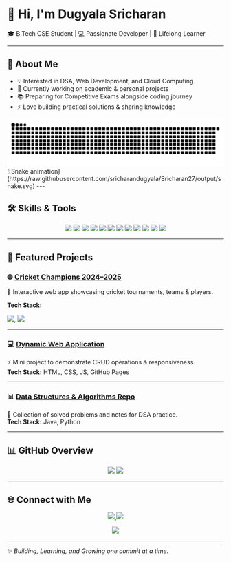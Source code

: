 
# 👋 Hi, I'm Dugyala Sricharan  

🎓 B.Tech CSE Student | 💻 Passionate Developer | 🌱 Lifelong Learner  

---

## 🚀 About Me  
- 💡 Interested in DSA, Web Development, and Cloud Computing  
- 🔭 Currently working on academic & personal projects  
- 📚 Preparing for Competitive Exams alongside coding journey  
- ⚡ Love building practical solutions & sharing knowledge  

<picture>
  <source media="(prefers-color-scheme: dark)" srcset="https://raw.githubusercontent.com/sricharandugyala/Sricharan27/refs/heads/output/github-snake-dark.svg" />
  <source media="(prefers-color-scheme: light)" srcset="https://raw.githubusercontent.com/sricharandugyala/Sricharan27/refs/heads/output/github-snake.svg" />
  <img alt="github-snake" src="https://raw.githubusercontent.com/sricharandugyala/Sricharan27/refs/heads/output/github-snake.svg" />
</picture>
![Snake animation](https://raw.githubusercontent.com/sricharandugyala/Sricharan27/output/snake.svg)
---

## 🛠️ Skills & Tools  
 
<p align="center">
  <img src="https://img.shields.io/badge/javascript-%23323330.svg?style=for-the-badge&logo=javascript&logoColor=%23F7DF1E"/>
  <img src="https://img.shields.io/badge/mysql-4479A1.svg?style=for-the-badge&logo=mysql&logoColor=white"/>
  <img src="https://img.shields.io/badge/sqlite-%2307405e.svg?style=for-the-badge&logo=sqlite&logoColor=white"/>
  <img src="https://img.shields.io/badge/html5-%23E34F26.svg?style=for-the-badge&logo=html5&logoColor=white"/>
  <img src="https://img.shields.io/badge/css3-%231572B6.svg?style=for-the-badge&logo=css3&logoColor=white"/>
  <img src="https://img.shields.io/badge/bootstrap-%238511FA.svg?style=for-the-badge&logo=bootstrap&logoColor=white"/>
  <img src="https://img.shields.io/badge/Linux-FCC624?style=for-the-badge&logo=linux&logoColor=black"/>
  <img src="https://img.shields.io/badge/github-%23121011.svg?style=for-the-badge&logo=github&logoColor=white"/>
  <img src="https://img.shields.io/badge/git-%23F05033.svg?style=for-the-badge&logo=git&logoColor=white"/>
  <img src="https://img.shields.io/badge/python-3670A0?style=for-the-badge&logo=python&logoColor=ffdd54"/>
  <img src="https://img.shields.io/badge/Postman-FF6C37?style=for-the-badge&logo=postman&logoColor=white" />
  <img src="https://img.shields.io/badge/ES6-F7DF1E?style=for-the-badge&logo=javascript&logoColor=black" />
</p>

---

## 📂 Featured Projects  

### 🌐 [Cricket Champions 2024–2025](https://charan27.ccbp.tech/)  
🏏 Interactive web app showcasing cricket tournaments, teams & players.  

**Tech Stack:** 

<img src="https://img.shields.io/badge/html5-%23E34F26.svg?style=for-the-badge&logo=html5&logoColor=white"/>,
 <img src="https://img.shields.io/badge/css3-%231572B6.svg?style=for-the-badge&logo=css3&logoColor=white"/>

---

### 💻 [Dynamic Web Application](#)  
⚡ Mini project to demonstrate CRUD operations & responsiveness.  
**Tech Stack:** HTML, CSS, JS, GitHub Pages  

---

### 📊 [Data Structures & Algorithms Repo](#)  
🧠 Collection of solved problems and notes for DSA practice.  
**Tech Stack:** Java, Python  

---

## 📊 GitHub Overview  
<p align="center">
  <img src="https://github-readme-stats.vercel.app/api?username=sricharan27&show_icons=true&theme=radical" height="150"/>
  <img src="https://github-readme-stats.vercel.app/api/top-langs/?username=sricharan27&layout=compact&theme=radical" height="150"/>
</p>

---

## 🌐 Connect with Me  
<p align="center">
  <a href="https://www.linkedin.com/in/sricharandugyala">
    <img src="https://img.shields.io/badge/LinkedIn-%230077B5.svg?&style=for-the-badge&logo=linkedin&logoColor=white"/>
  </a>
  <a href="mailto:sricharandugyala27@gmail.com">
    <img src="https://img.shields.io/badge/Email-D14836?style=for-the-badge&logo=gmail&logoColor=white"/>
  </a>
</p>
<p align="center">
  <img src="https://media1.tenor.com/m/wF5RiCnfj34AAAAd/work-computer.gif" width="300px" />
</p>

---


✨ _Building, Learning, and Growing one commit at a time._


